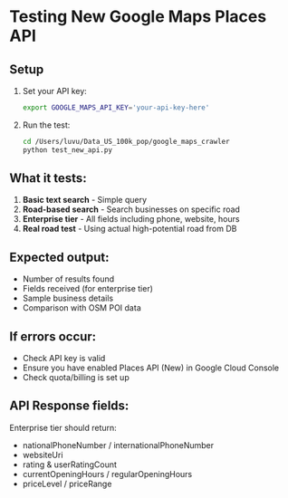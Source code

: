 # Testing New Google Maps Places API

## Setup
1. Set your API key:
   ```bash
   export GOOGLE_MAPS_API_KEY='your-api-key-here'
   ```

2. Run the test:
   ```bash
   cd /Users/luvu/Data_US_100k_pop/google_maps_crawler
   python test_new_api.py
   ```

## What it tests:
1. **Basic text search** - Simple query
2. **Road-based search** - Search businesses on specific road
3. **Enterprise tier** - All fields including phone, website, hours
4. **Real road test** - Using actual high-potential road from DB

## Expected output:
- Number of results found
- Fields received (for enterprise tier)
- Sample business details
- Comparison with OSM POI data

## If errors occur:
- Check API key is valid
- Ensure you have enabled Places API (New) in Google Cloud Console
- Check quota/billing is set up

## API Response fields:
Enterprise tier should return:
- nationalPhoneNumber / internationalPhoneNumber
- websiteUri
- rating & userRatingCount
- currentOpeningHours / regularOpeningHours
- priceLevel / priceRange